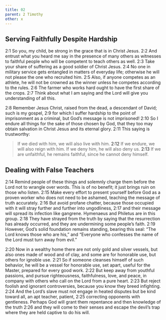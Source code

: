 ```yaml
---
title: 02
parent: 2 Timothy
other: x
---
```

## Serving Faithfully Despite Hardship

<a name="2:1">2:1</a> So you, my child, be strong in the grace that is in Christ Jesus. <a name="2:2">2:2</a> And entrust what you heard me say in the presence of many others as witnesses to faithful people who will be competent to teach others as well. <a name="2:3">2:3</a> Take your share of suffering as a good soldier of Christ Jesus. <a name="2:4">2:4</a> No one in military service gets entangled in matters of everyday life; otherwise he will not please the one who recruited him. <a name="2:5">2:5</a> Also, if anyone competes as an athlete, he will not be crowned as the winner unless he competes according to the rules. <a name="2:6">2:6</a> The farmer who works hard ought to have the first share of the crops. <a name="2:7">2:7</a> Think about what I am saying and the Lord will give you understanding of all this.

<a name="2:8">2:8</a> Remember Jesus Christ, raised from the dead, a descendant of David; such is my gospel, <a name="2:9">2:9</a> for which I suffer hardship to the point of imprisonment as a criminal, but God’s message is not imprisoned! <a name="2:10">2:10</a> So I endure all things for the sake of those chosen by God, that they too may obtain salvation in Christ Jesus and its eternal glory. <a name="2:11">2:11</a> This saying is trustworthy:

> If we died with him, we will also live with him.
> <a name="2:12">2:12</a> If we endure, we will also reign with him.
> If we deny him, he will also deny us.
> <a name="2:13">2:13</a> If we are unfaithful, he remains faithful, since he cannot deny himself.

## Dealing with False Teachers

<a name="2:14">2:14</a> Remind people of these things and solemnly charge them before the Lord not to wrangle over words. This is of no benefit; it just brings ruin on those who listen. <a name="2:15">2:15</a> Make every effort to present yourself before God as a proven worker who does not need to be ashamed, teaching the message of truth accurately. <a name="2:16">2:16</a> But avoid profane chatter, because those occupied with it will stray further and further into ungodliness, <a name="2:17">2:17</a> and their message will spread its infection like gangrene. Hymenaeus and Philetus are in this group. <a name="2:18">2:18</a> They have strayed from the truth by saying that the resurrection has already occurred, and they are undermining some people’s faith. <a name="2:19">2:19</a> However, God’s solid foundation remains standing, bearing this seal: “The Lord knows those who are his,” and “Everyone who confesses the name of the Lord must turn away from evil.”

<a name="2:20">2:20</a> Now in a wealthy home there are not only gold and silver vessels, but also ones made of wood and of clay, and some are for honorable use, but others for ignoble use. <a name="2:21">2:21</a> So if someone cleanses himself of such behavior, he will be a vessel for honorable use, set apart, useful for the Master, prepared for every good work. <a name="2:22">2:22</a> But keep away from youthful passions, and pursue righteousness, faithfulness, love, and peace, in company with others who call on the Lord from a pure heart. <a name="2:23">2:23</a> But reject foolish and ignorant controversies, because you know they breed infighting. <a name="2:24">2:24</a> And the Lord’s slave must not engage in heated disputes but be kind toward all, an apt teacher, patient, <a name="2:25">2:25</a> correcting opponents with gentleness. Perhaps God will grant them repentance and then knowledge of the truth <a name="2:26">2:26</a> and they will come to their senses and escape the devil’s trap where they are held captive to do his will.
